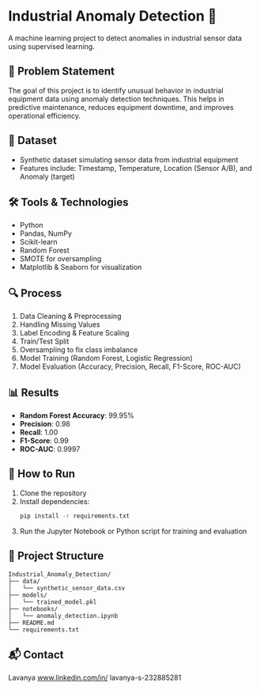 
# Industrial Anomaly Detection 🚧

A machine learning project to detect anomalies in industrial sensor data using supervised learning.

## 📌 Problem Statement
The goal of this project is to identify unusual behavior in industrial equipment data using anomaly detection techniques.
This helps in predictive maintenance, reduces equipment downtime, and improves operational efficiency.

## 📂 Dataset
- Synthetic dataset simulating sensor data from industrial equipment
- Features include: Timestamp, Temperature, Location (Sensor A/B), and Anomaly (target)

## 🛠️ Tools & Technologies
- Python
- Pandas, NumPy
- Scikit-learn
- Random Forest
- SMOTE for oversampling
- Matplotlib & Seaborn for visualization

## 🔍 Process
1. Data Cleaning & Preprocessing
2. Handling Missing Values
3. Label Encoding & Feature Scaling
4. Train/Test Split
5. Oversampling to fix class imbalance
6. Model Training (Random Forest, Logistic Regression)
7. Model Evaluation (Accuracy, Precision, Recall, F1-Score, ROC-AUC)

## 📊 Results
- **Random Forest Accuracy**: 99.95%
- **Precision**: 0.98
- **Recall**: 1.00
- **F1-Score**: 0.99
- **ROC-AUC**: 0.9997

## 🚀 How to Run
1. Clone the repository
2. Install dependencies:
   ```bash
   pip install -r requirements.txt
   ```
3. Run the Jupyter Notebook or Python script for training and evaluation

## 📁 Project Structure
```
Industrial_Anomaly_Detection/
├── data/
│   └── synthetic_sensor_data.csv
├── models/
│   └── trained_model.pkl
├── notebooks/
│   └── anomaly_detection.ipynb
├── README.md
└── requirements.txt
```

## 📬 Contact
Lavanya 
www.linkedin.com/in/
lavanya-s-232885281
 
